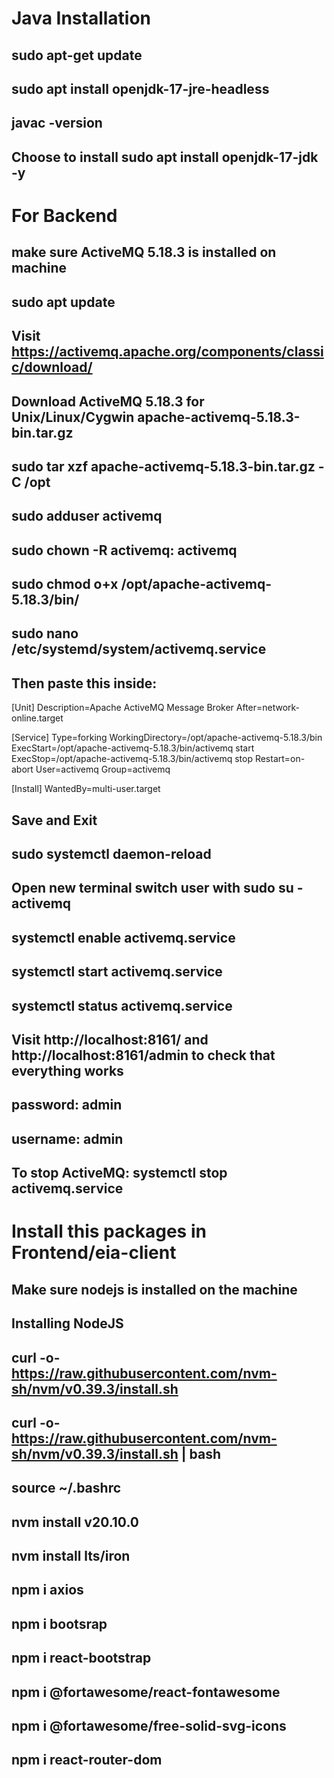# Java Installation
## sudo apt-get update
## sudo apt install openjdk-17-jre-headless
## javac -version 
## Choose to install sudo apt install openjdk-17-jdk -y 


# For Backend 
## make sure ActiveMQ 5.18.3 is installed on machine 
## sudo apt update 
## Visit https://activemq.apache.org/components/classic/download/
## Download ActiveMQ 5.18.3 for Unix/Linux/Cygwin apache-activemq-5.18.3-bin.tar.gz 
## sudo tar xzf apache-activemq-5.18.3-bin.tar.gz -C /opt
## sudo adduser activemq
## sudo chown -R activemq: activemq 
## sudo chmod o+x /opt/apache-activemq-5.18.3/bin/
## sudo nano /etc/systemd/system/activemq.service
## Then paste this inside:
[Unit]
Description=Apache ActiveMQ Message Broker
After=network-online.target

[Service]
Type=forking
WorkingDirectory=/opt/apache-activemq-5.18.3/bin
ExecStart=/opt/apache-activemq-5.18.3/bin/activemq start
ExecStop=/opt/apache-activemq-5.18.3/bin/activemq stop
Restart=on-abort
User=activemq
Group=activemq

[Install]
WantedBy=multi-user.target

## Save and Exit
## sudo systemctl daemon-reload
## Open new terminal switch user with sudo su - activemq
## systemctl enable activemq.service 
## systemctl start activemq.service 
## systemctl status activemq.service 

## Visit http://localhost:8161/ and http://localhost:8161/admin to check that everything works 
## password: admin
## username: admin

## To stop ActiveMQ: systemctl stop activemq.service 



# Install this packages in Frontend/eia-client
## Make sure nodejs is installed on the machine
## Installing NodeJS
## curl -o- https://raw.githubusercontent.com/nvm-sh/nvm/v0.39.3/install.sh 
## curl -o- https://raw.githubusercontent.com/nvm-sh/nvm/v0.39.3/install.sh | bash
## source ~/.bashrc
## nvm install v20.10.0
## nvm install lts/iron

## npm i axios
## npm i bootsrap
## npm i react-bootstrap
## npm i @fortawesome/react-fontawesome
## npm i @fortawesome/free-solid-svg-icons
## npm i react-router-dom